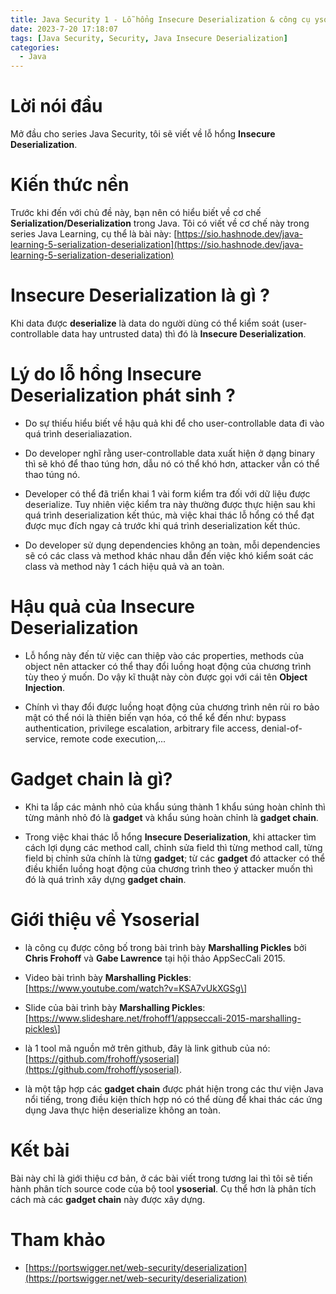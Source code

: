 ```yaml
---
title: Java Security 1 - Lỗ hổng Insecure Deserialization & công cụ ysoserial
date: 2023-7-20 17:18:07
tags: [Java Security, Security, Java Insecure Deserialization]
categories:
  - Java 
---
```


# Lời nói đầu

Mở đầu cho series Java Security, tôi sẽ viết về lỗ hổng **Insecure Deserialization**.

# Kiến thức nền

Trước khi đến với chủ đề này, bạn nên có hiểu biết về cơ chế **Serialization/Deserialization** trong Java. Tôi có viết về cơ chế này trong series Java Learning, cụ thể là bài này: [https://sio.hashnode.dev/java-learning-5-serialization-deserialization](https://sio.hashnode.dev/java-learning-5-serialization-deserialization)

# Insecure Deserialization là gì ?

Khi data được **deserialize** là data do người dùng có thể kiểm soát (user-controllable data hay untrusted data) thì đó là **Insecure Deserialization**.

# Lý do lỗ hổng Insecure Deserialization phát sinh ?

* Do sự thiếu hiểu biết về hậu quả khi để cho user-controllable data đi vào quá trình deserialiazation.
    
* Do developer nghĩ rằng user-controllable data xuất hiện ở dạng binary thì sẽ khó để thao túng hơn, dẫu nó có thể khó hơn, attacker vẫn có thể thao túng nó.
    
* Developer có thể đã triển khai 1 vài form kiểm tra đối với dữ liệu được deserialize. Tuy nhiên việc kiểm tra này thường được thực hiện sau khi quá trình deserialization kết thúc, mà việc khai thác lỗ hổng có thể đạt được mục đích ngay cả trước khi quá trình deserialization kết thúc.
    
* Do developer sử dụng dependencies không an toàn, mỗi dependencies sẽ có các class và method khác nhau dẫn đến việc khó kiểm soát các class và method này 1 cách hiệu quả và an toàn.
    

# Hậu quả của Insecure Deserialization

* Lỗ hổng này đến từ việc can thiệp vào các properties, methods của object nên attacker có thể thay đổi luồng hoạt động của chương trình tùy theo ý muốn. Do vậy kĩ thuật này còn được gọi với cái tên **Object Injection**.
    
* Chính vì thay đổi được luồng hoạt động của chương trình nên rủi ro bảo mật có thể nói là thiên biến vạn hóa, có thể kể đến như: bypass authentication, privilege escalation, arbitrary file access, denial-of-service, remote code execution,...
    

# Gadget chain là gì?

* Khi ta lắp các mảnh nhỏ của khẩu súng thành 1 khẩu súng hoàn chỉnh thì từng mảnh nhỏ đó là **gadget** và khẩu súng hoàn chỉnh là **gadget chain**.
    
* Trong việc khai thác lỗ hổng **Insecure Deserialization**, khi attacker tìm cách lợi dụng các method call, chỉnh sửa field thì từng method call, từng field bị chỉnh sửa chính là từng **gadget**; từ các **gadget** đó attacker có thể điều khiển luồng hoạt động của chương trình theo ý attacker muốn thì đó là quá trình xây dựng **gadget chain**.
    

# Giới thiệu về Ysoserial

* là công cụ được công bố trong bài trình bày **Marshalling Pickles** bởi **Chris Frohoff** và **Gabe Lawrence** tại hội thảo AppSecCali 2015.
    
* Video bài trình bày **Marshalling Pickles**: \[https://www.youtube.com/watch?v=KSA7vUkXGSg\]
    
* Slide của bài trình bày **Marshalling Pickles**: \[https://www.slideshare.net/frohoff1/appseccali-2015-marshalling-pickles\]
    
* là 1 tool mã nguồn mở trên github, đây là link github của nó: [https://github.com/frohoff/ysoserial](https://github.com/frohoff/ysoserial).
    
* là một tập hợp các **gadget chain** được phát hiện trong các thư viện Java nổi tiếng, trong điều kiện thích hợp nó có thể dùng để khai thác các ứng dụng Java thực hiện deserialize không an toàn.
    

# Kết bài

Bài này chỉ là giới thiệu cơ bản, ở các bài viết trong tương lai thì tôi sẽ tiến hành phân tích source code của bộ tool **ysoserial**. Cụ thể hơn là phân tích cách mà các **gadget chain** này được xây dựng.

# Tham khảo

* [https://portswigger.net/web-security/deserialization](https://portswigger.net/web-security/deserialization)